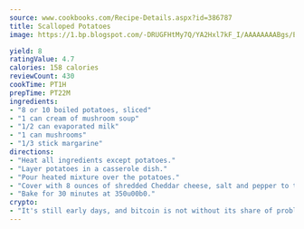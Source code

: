 ```yaml
---
source: www.cookbooks.com/Recipe-Details.aspx?id=386787
title: Scalloped Potatoes
image: https://1.bp.blogspot.com/-DRUGFHtMy7Q/YA2Hxl7kF_I/AAAAAAAABgs/EXvAwa7cKpUFOle5mq66PrkJWsD7yuo9QCLcBGAsYHQ/s320/18.png

yield: 8
ratingValue: 4.7
calories: 158 calories
reviewCount: 430
cookTime: PT1H
prepTime: PT22M
ingredients:
- "8 or 10 boiled potatoes, sliced"
- "1 can cream of mushroom soup"
- "1/2 can evaporated milk"
- "1 can mushrooms"
- "1/3 stick margarine"
directions:
- "Heat all ingredients except potatoes."
- "Layer potatoes in a casserole dish."
- "Pour heated mixture over the potatoes."
- "Cover with 8 ounces of shredded Cheddar cheese, salt and pepper to taste."
- "Bake for 30 minutes at 350u00b0."
crypto:
- "It's still early days, and bitcoin is not without its share of problems."
---
```

